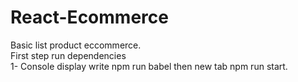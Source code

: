 # React-Ecommerce
Basic list product eccommerce.<br>
First step run dependencies<br>
1- Console display write npm run babel then new tab npm run start.
